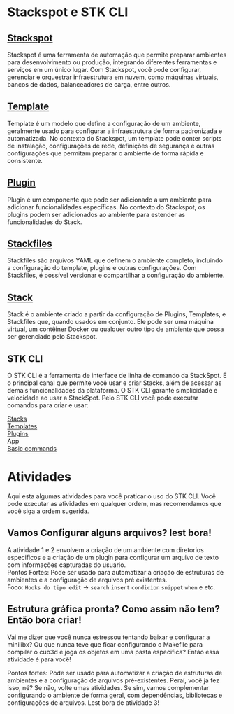 # Stackspot e STK CLI

## [Stackspot](https://docs.stackspot.com/docs/getting-started/how-it-works/)
Stackspot é uma ferramenta de automação que permite preparar ambientes para desenvolvimento ou produção,
integrando diferentes ferramentas e serviços em um único lugar. Com Stackspot, você pode configurar,
gerenciar e orquestrar infraestrutura em nuvem, como máquinas virtuais, bancos de dados, balanceadores de carga,
entre outros.

## [Template](https://docs.stackspot.com/docs/use-stacks/user-tutorials/create-project/)
Template é um modelo que define a configuração de um ambiente, geralmente usado para configurar a infraestrutura de forma padronizada e automatizada.
No contexto do Stackspot, um template pode conter scripts de instalação, configurações de rede,
definições de segurança e outras configurações que permitam preparar o ambiente de forma rápida e consistente.

## [Plugin](https://docs.stackspot.com/docs/use-stacks/user-tutorials/apply-plugin/)
Plugin é um componente que pode ser adicionado a um ambiente para adicionar funcionalidades específicas.
No contexto do Stackspot, os plugins podem ser adicionados ao ambiente para estender as funcionalidades do Stack.

## [Stackfiles](https://docs.stackspot.com/docs/use-stacks/user-tutorials/use-stackfile/)
Stackfiles são arquivos YAML que definem o ambiente completo, incluindo a configuração do template,
plugins e outras configurações. Com Stackfiles, é possível versionar e compartilhar a configuração do ambiente.

## [Stack](https://docs.stackspot.com/docs/create-stacks/quickstart/)
Stack é o ambiente criado a partir da configuração de Plugins, Templates, e Stackfiles que, quando usados em conjunto. Ele pode ser uma máquina virtual,
um contêiner Docker ou qualquer outro tipo de ambiente que possa ser gerenciado pelo Stackspot.

## STK CLI
O STK CLI é a ferramenta de interface de linha de comando da StackSpot. É o principal canal que permite você usar e criar Stacks, além de acessar as demais funcionalidades da plataforma. O STK CLI garante simplicidade e velocidade ao usar a StackSpot. Pelo STK CLI você pode executar comandos para criar e usar:

[Stacks](#stackspot)<br>
[Templates](#template)<br>
[Plugins](#plugin)<br>
[App](#stack)<br>
[Basic commands](https://gist.github.com/wwwwelton/ec2d8b41333d105752859200a541be7b)

# Atividades

Aqui esta algumas atividades para você praticar o uso do STK CLI. Você pode executar as atividades em qualquer ordem, mas recomendamos que você siga a ordem sugerida.</br>

## Vamos Configurar alguns arquivos? lest bora!

A atividade 1 e 2 envolvem a criação de um ambiente com diretorios especificos e a criação de um plugin para configurar um arquivo de texto com informações capturadas do usuario.<br>
Pontos Fortes: Pode ser usado para automatizar a criação de estruturas de ambientes e a configuração de arquivos pré existentes.<br>
Foco: `Hooks do tipo edit` -> `search` `insert` `condicion` `snippet` `when` e etc.

## Estrutura gráfica pronta? Como assim não tem? Então bora criar!

Vai me dizer que você nunca estressou tentando baixar e configurar a minilibx?
Ou que nunca teve que ficar configurando o Makefile para compilar o cub3d e joga os objetos em uma pasta especifica?
Então essa atividade é para você!<br>

Pontos fortes: Pode ser usado para automatizar a criação de estruturas de ambientes e a configuração de arquivos pré-existentes. Peraí, você já fez isso, né? Se não, volte umas atividades. Se sim, vamos complementar configurando o ambiente de forma geral, com dependências, bibliotecas e configurações de arquivos. Lest bora de atividade 3!<br>
